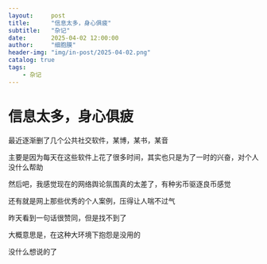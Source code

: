 ```yaml
---
layout:     post
title:      "信息太多，身心俱疲"
subtitle:   "杂记"
date:       2025-04-02 12:00:00
author:     "细胞膜"
header-img: "img/in-post/2025-04-02.png"
catalog: true
tags:
    - 杂记
---
```


# 信息太多，身心俱疲

最近逐渐删了几个公共社交软件，某博，某书，某音

主要是因为每天在这些软件上花了很多时间，其实也只是为了一时的兴奋，对个人没什么帮助

然后吧，我感觉现在的网络舆论氛围真的太差了，有种劣币驱逐良币感觉

还有就是网上那些优秀的个人案例，压得让人喘不过气

昨天看到一句话很赞同，但是找不到了

大概意思是，在这种大环境下抱怨是没用的

没什么想说的了